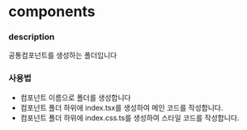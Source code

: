 # components

### description

공통컴포넌트를 생성하는 폴더입니다

### 사용법

* 컴포넌트 이름으로 폴더를 생성합니다
* 컴포넌트 폴더 하위에 index.tsx를 생성하여 메인 코드를 작성합니다.
* 컴포넌트 폴더 하위에 index.css.ts를 생성하여 스타일 코드를 작성합니다.
